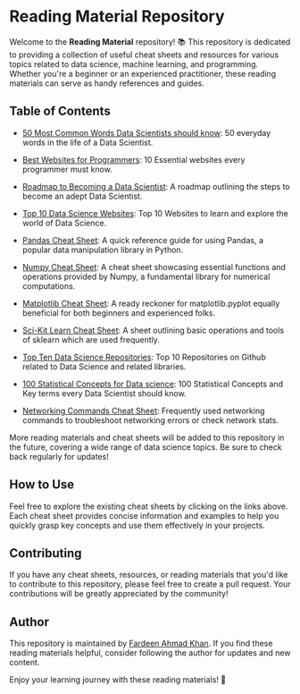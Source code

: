 # Reading Material Repository

Welcome to the **Reading Material** repository! 📚 This repository is dedicated to providing a collection of useful cheat sheets and resources for various topics related to data science, machine learning, and programming. Whether you're a beginner or an experienced practitioner, these reading materials can serve as handy references and guides.

## Table of Contents

- [50 Most Common Words Data Scientists should know](50%20words%20for%20Data%20Scientists.md): 50 everyday words in the life of a Data Scientist.
  
- [Best Websites for Programmers](Best%20Websites%20for%20Programmers.md): 10 Essential websites every programmer must know.

- [Roadmap to Becoming a Data Scientist](Data%20Science%20Roadmap.md): A roadmap outlining the steps to become an adept Data Scientist.

- [Top 10 Data Science Websites](Data%20Science%20Websites.md): Top 10 Websites to learn and explore the world of Data Science.
  
- [Pandas Cheat Sheet](Pandas%20Cheatsheet.md): A quick reference guide for using Pandas, a popular data manipulation library in Python.

- [Numpy Cheat Sheet](Numpy%20Cheatsheet.md): A cheat sheet showcasing essential functions and operations provided by Numpy, a fundamental library for numerical computations.
  
- [Matplotlib Cheat Sheet](Matplotlib%20Cheatsheet.md): A ready reckoner for matplotlib.pyplot equally beneficial for both beginners and experienced folks.

- [Sci-Kit Learn Cheat Sheet](Scikit%20Learn%20Cheatsheet.md): A sheet outlining basic operations and tools of sklearn which are used frequently.
  
- [Top Ten Data Science Repositories](Top%20Ten%20Data%20Science%20Repositories.md): Top 10 Repositories on Github related to Data Science and related libraries.
  
- [100 Statistical Concepts for Data science](Stats%20Concepts.md): 100 Statistical Concepts and Key terms every Data Scientist should know.
  
- [Networking Commands Cheat Sheet](Networking%20Commands.md): Frequently used networking commands to troubleshoot networking errors or check network stats.

More reading materials and cheat sheets will be added to this repository in the future, covering a wide range of data science topics. Be sure to check back regularly for updates!

## How to Use

Feel free to explore the existing cheat sheets by clicking on the links above. Each cheat sheet provides concise information and examples to help you quickly grasp key concepts and use them effectively in your projects.

## Contributing

If you have any cheat sheets, resources, or reading materials that you'd like to contribute to this repository, please feel free to create a pull request. Your contributions will be greatly appreciated by the community!

## Author

This repository is maintained by [Fardeen Ahmad Khan](https://github.com/I-Fardeen). If you find these reading materials helpful, consider following the author for updates and new content.

Enjoy your learning journey with these reading materials! 🚀
